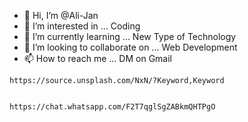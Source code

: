 - 👋 Hi, I’m @Ali-Jan
- 👀 I’m interested in ... Coding
- 🌱 I’m currently learning ... New Type of Technology
- 💞️ I’m looking to collaborate on ... Web Development
- 📫 How to reach me ... DM on Gmail
```
https://source.unsplash.com/NxN/?Keyword,Keyword
```
```

https://chat.whatsapp.com/F2T7qglSgZABkmQHTPgO

```
<!---
alijanmalik942/alijanmalik942 is a ✨ special ✨ repository because its `README.md` (this file) appears on your GitHub profile.
You can click the Preview link to take a look at your changes.
--->
